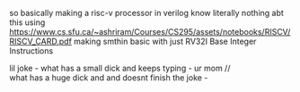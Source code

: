 so basically making a risc-v processor in verilog
know literally nothing abt this 
using https://www.cs.sfu.ca/~ashriram/Courses/CS295/assets/notebooks/RISCV/RISCV_CARD.pdf
making smthin basic with just RV32I Base Integer Instructions

lil joke - what has a small dick and keeps typing - ur mom    //  
           what has a huge dick and and doesnt finish the joke - 
